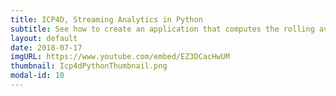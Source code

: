 ```yaml
---
title: ICP4D, Streaming Analytics in Python
subtitle: See how to create an application that computes the rolling average of streaming data from a Python notebook.
layout: default
date: 2018-07-17
imgURL: https://www.youtube.com/embed/EZ3DCacHwUM
thumbnail: Icp4dPythonThumbnail.png
modal-id: 10
---
```

